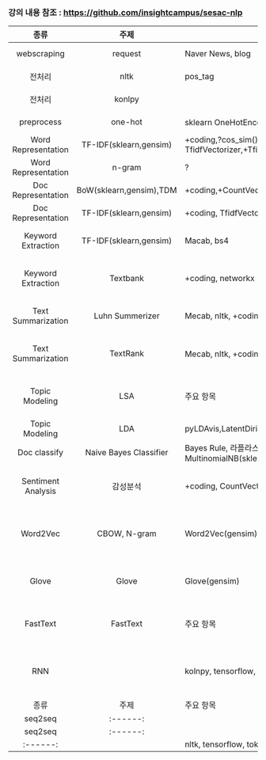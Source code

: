 ### 강의 내용 참조 : https://github.com/insightcampus/sesac-nlp

|   종류   |   주제   | 주요 항목 | 작성 |데이터| 참조 |
| :------: | :------: | --------- | ----------------- |-| :--: |
| webscraping | request | Naver News, blog | |-|[other ipynb](https://github.com/insightcampus/sesac-nlp/blob/main/ipynb/03%20%E1%84%89%E1%85%B5%E1%86%AF%E1%84%89%E1%85%B3%E1%86%B8%20-%20%20%E1%84%83%E1%85%A6%E1%84%8B%E1%85%B5%E1%84%90%E1%85%A5%20%E1%84%89%E1%85%AE%E1%84%8C%E1%85%B5%E1%86%B8%20-%20%E1%84%82%E1%85%A6%E1%84%8B%E1%85%B5%E1%84%87%E1%85%A5%20%E1%84%82%E1%85%B2%E1%84%89%E1%85%B3%2C%20%E1%84%87%E1%85%B3%E1%86%AF%E1%84%85%E1%85%A9%E1%84%80%E1%85%B3%20%E1%84%89%E1%85%AE%E1%84%8C%E1%85%B5%E1%86%B8.ipynb) |
| 전처리 | nltk | pos_tag | [ipynb english](./codes/NLTK_english.ipynb)|-| [other ipynb](https://github.com/insightcampus/sesac-nlp/blob/main/ipynb/04%20%E1%84%89%E1%85%B5%E1%86%AF%E1%84%89%E1%85%B3%E1%86%B8%20-%20%E1%84%8C%E1%85%A5%E1%86%AB%E1%84%8E%E1%85%A5%E1%84%85%E1%85%B5%20(Preprocessing).ipynb) |
| 전처리 | konlpy |  | [ipynb](./codes/NLTK_korean.ipynb), [ipynb](./codes/Natural_Language_Processing_beginner.ipynb)|| [other ipynb](https://github.com/insightcampus/sesac-nlp/blob/main/ipynb/04%20%E1%84%89%E1%85%B5%E1%86%AF%E1%84%89%E1%85%B3%E1%86%B8%20-%20%E1%84%8C%E1%85%A5%E1%86%AB%E1%84%8E%E1%85%A5%E1%84%85%E1%85%B5%20(Preprocessing).ipynb) |
| preprocess | one-hot | sklearn OneHotEncoder/LabelEncoder, 유사도 계산 |  |-| [other ipynb](https://github.com/insightcampus/sesac-nlp/blob/main/ipynb/06%20%E1%84%89%E1%85%B5%E1%86%AF%E1%84%89%E1%85%B3%E1%86%B8%20-%20%E1%84%91%E1%85%AD%E1%84%92%E1%85%A7%E1%86%AB(Representation)%20-%20%E1%84%83%E1%85%A1%E1%86%AB%E1%84%8B%E1%85%A5%E1%84%8B%E1%85%B4%20%E1%84%91%E1%85%AD%E1%84%92%E1%85%A7%E1%86%AB%20(%E1%84%8B%E1%85%AF%E1%86%AB%E1%84%92%E1%85%A1%E1%86%BA%E1%84%8B%E1%85%B5%E1%86%AB%E1%84%8F%E1%85%A9%E1%84%83%E1%85%B5%E1%86%BC%2C%20%E1%84%8B%E1%85%B2%E1%84%89%E1%85%A1%E1%84%83%E1%85%A9%E1%84%80%E1%85%A8%E1%84%89%E1%85%A1%E1%86%AB%2C%20%E1%84%83%E1%85%A1%E1%86%AB%E1%84%8B%E1%85%A5%E1%84%8B%E1%85%B5%E1%86%B7%E1%84%87%E1%85%A6%E1%84%83%E1%85%B5%E1%86%BC%20%E1%84%80%E1%85%A2%E1%84%8B%E1%85%AD).ipynb) |
| Word Representation | TF-IDF(sklearn,gensim) |+coding,?cos_sim(),+CountVectorizer,?TfidfVectorizer,+TfidfModel,linear_kernel,| [ipynb](./codes/cos_similarity.ipynb)| -|[other ipynb](https://github.com/insightcampus/sesac-nlp/blob/main/ipynb/08%20%E1%84%89%E1%85%B5%E1%86%AF%E1%84%89%E1%85%B3%E1%86%B8%20-%20%E1%84%91%E1%85%AD%E1%84%92%E1%85%A7%E1%86%AB(Representation)%20-%20%E1%84%83%E1%85%A1%E1%86%AB%E1%84%8B%E1%85%A5%E1%84%8B%E1%85%B4%20%E1%84%91%E1%85%AD%E1%84%92%E1%85%A7%E1%86%AB%20(TF-IDF%2C%20nGram).ipynb) |
| Word Representation | n-gram | ? | ? | ?|
| Doc Representation | BoW(sklearn,gensim),TDM | +coding,+CountVectorizer | ? | -|[other ipynb](https://github.com/insightcampus/sesac-nlp/blob/main/ipynb/10%20%E1%84%89%E1%85%B5%E1%86%AF%E1%84%89%E1%85%B3%E1%86%B8%20-%20%E1%84%91%E1%85%AD%E1%84%92%E1%85%A7%E1%86%AB(Representation)%20-%20%E1%84%86%E1%85%AE%E1%86%AB%E1%84%89%E1%85%A5%E1%84%8B%E1%85%B4%20%E1%84%91%E1%85%AD%E1%84%92%E1%85%A7%E1%86%AB%20(BoW%2C%20TDM).ipynb)|
| Doc Representation | TF-IDF(sklearn,gensim) |+coding, TfidfVectorizer,?cos_sim() |[ipynb](./codes/cos_similarity.ipynb) | [other ipynb](https://github.com/insightcampus/sesac-nlp/blob/main/ipynb/12%20%E1%84%89%E1%85%B5%E1%86%AF%E1%84%89%E1%85%B3%E1%86%B8%20-%20%E1%84%91%E1%85%AD%E1%84%92%E1%85%A7%E1%86%AB(Representation)%20-%20%E1%84%86%E1%85%AE%E1%86%AB%E1%84%89%E1%85%A5%20%E1%84%91%E1%85%AD%E1%84%92%E1%85%A7%E1%86%AB%20(TF-IDF).ipynb) |
| Keyword Extraction | TF-IDF(sklearn,gensim) | Macab, bs4 | [-]() |Naver News| [other pdf](https://github.com/insightcampus/sesac-nlp/blob/main/17%20%E1%84%80%E1%85%A1%E1%86%BC%E1%84%8B%E1%85%B4%20-%20%E1%84%90%E1%85%A9%E1%86%BC%E1%84%80%E1%85%A8%E1%84%80%E1%85%B5%E1%84%87%E1%85%A1%E1%86%AB%20%E1%84%8C%E1%85%A1%E1%84%8B%E1%85%A7%E1%86%AB%E1%84%8B%E1%85%A5%E1%84%8E%E1%85%A5%E1%84%85%E1%85%B5%20-%20%E1%84%8F%E1%85%B5%E1%84%8B%E1%85%AF%E1%84%83%E1%85%B3%20%E1%84%8E%E1%85%AE%E1%84%8E%E1%85%AE%E1%86%AF%20(TF-IDF).pdf),[other ipynb](https://github.com/insightcampus/sesac-nlp/blob/main/ipynb/18%20%E1%84%89%E1%85%B5%E1%86%AF%E1%84%89%E1%85%B3%E1%86%B8%20-%20%E1%84%90%E1%85%A9%E1%86%BC%E1%84%80%E1%85%A8%E1%84%80%E1%85%B5%E1%84%87%E1%85%A1%E1%86%AB%20%E1%84%8C%E1%85%A1%E1%84%8B%E1%85%A7%E1%86%AB%E1%84%8B%E1%85%A5%E1%84%8E%E1%85%A5%E1%84%85%E1%85%B5%20-%20%E1%84%8F%E1%85%B5%E1%84%8B%E1%85%AF%E1%84%83%E1%85%B3%20%E1%84%8E%E1%85%AE%E1%84%8E%E1%85%AE%E1%86%AF%20(TF-IDF).ipynb) |
| Keyword Extraction  | Textbank | +coding, networkx | [-]() | 데이터 |[other pdf](https://github.com/insightcampus/sesac-nlp/blob/main/19%20%EA%B0%95%EC%9D%98%20-%20%ED%86%B5%EA%B3%84%EA%B8%B0%EB%B0%98%20%EC%9E%90%EC%97%B0%EC%96%B4%EC%B2%98%EB%A6%AC%20-%20%ED%82%A4%EC%9B%8C%EB%93%9C%20%EC%B6%94%EC%B6%9C%20(TextRank).pdf), [other ipynb](https://github.com/insightcampus/sesac-nlp/blob/main/ipynb/20%20%E1%84%89%E1%85%B5%E1%86%AF%E1%84%89%E1%85%B3%E1%86%B8%20-%20%E1%84%90%E1%85%A9%E1%86%BC%E1%84%80%E1%85%A8%E1%84%80%E1%85%B5%E1%84%87%E1%85%A1%E1%86%AB%20%E1%84%8C%E1%85%A1%E1%84%8B%E1%85%A7%E1%86%AB%E1%84%8B%E1%85%A5%E1%84%8E%E1%85%A5%E1%84%85%E1%85%B5%20-%20%E1%84%8F%E1%85%B5%E1%84%8B%E1%85%AF%E1%84%83%E1%85%B3%20%E1%84%8E%E1%85%AE%E1%84%8E%E1%85%AE%E1%86%AF%20(TextRank).ipynb) |
| Text Summarization | Luhn Summerizer | Mecab, nltk, +coding | [-]() | 데이터 |[other pdf](https://github.com/insightcampus/sesac-nlp/blob/main/21%20%EA%B0%95%EC%9D%98%20-%20%ED%86%B5%EA%B3%84%EA%B8%B0%EB%B0%98%20%EC%9E%90%EC%97%B0%EC%96%B4%EC%B2%98%EB%A6%AC%20-%20%EB%AC%B8%EC%84%9C%20%EC%9A%94%EC%95%BD%20(Luhn%20Summerizer).pdf),[other ipynb](https://github.com/insightcampus/sesac-nlp/blob/main/ipynb/22%20%E1%84%89%E1%85%B5%E1%86%AF%E1%84%89%E1%85%B3%E1%86%B8%20-%20%E1%84%90%E1%85%A9%E1%86%BC%E1%84%80%E1%85%A8%E1%84%80%E1%85%B5%E1%84%87%E1%85%A1%E1%86%AB%20%E1%84%8C%E1%85%A1%E1%84%8B%E1%85%A7%E1%86%AB%E1%84%8B%E1%85%A5%E1%84%8E%E1%85%A5%E1%84%85%E1%85%B5%20-%20%E1%84%86%E1%85%AE%E1%86%AB%E1%84%89%E1%85%A5%20%E1%84%8B%E1%85%AD%E1%84%8B%E1%85%A3%E1%86%A8%20(Luhn%20Summerizer).ipynb)|
| Text Summarization | TextRank | Mecab, nltk, +coding(자카드유사도) | [-]() | 데이터 |[other pdf](https://github.com/insightcampus/sesac-nlp/blob/main/23%20%EA%B0%95%EC%9D%98%20-%20%ED%86%B5%EA%B3%84%EA%B8%B0%EB%B0%98%20%EC%9E%90%EC%97%B0%EC%96%B4%EC%B2%98%EB%A6%AC%20-%20%EB%AC%B8%EC%84%9C%20%EC%9A%94%EC%95%BD%20(TextRank).pdf), [other ipynb](https://github.com/insightcampus/sesac-nlp/blob/main/ipynb/24%20%E1%84%89%E1%85%B5%E1%86%AF%E1%84%89%E1%85%B3%E1%86%B8%20-%20%E1%84%90%E1%85%A9%E1%86%BC%E1%84%80%E1%85%A8%E1%84%80%E1%85%B5%E1%84%87%E1%85%A1%E1%86%AB%20%E1%84%8C%E1%85%A1%E1%84%8B%E1%85%A7%E1%86%AB%E1%84%8B%E1%85%A5%E1%84%8E%E1%85%A5%E1%84%85%E1%85%B5%20-%20%E1%84%86%E1%85%AE%E1%86%AB%E1%84%89%E1%85%A5%20%E1%84%8B%E1%85%AD%E1%84%8B%E1%85%A3%E1%86%A8%20(TextRank).ipynb) |
| Topic Modeling | LSA | 주요 항목 | [-]() | 데이터 |[other pdf](https://github.com/insightcampus/sesac-nlp/blob/main/25%20%EA%B0%95%EC%9D%98%20-%20%ED%86%B5%EA%B3%84%EA%B8%B0%EB%B0%98%20%EC%9E%90%EC%97%B0%EC%96%B4%EC%B2%98%EB%A6%AC%20-%20%ED%86%A0%ED%94%BD%EB%AA%A8%EB%8D%B8%EB%A7%81%20(LSA).pdf), [other ipynb](https://github.com/insightcampus/sesac-nlp/blob/main/ipynb/26%20%E1%84%89%E1%85%B5%E1%86%AF%E1%84%89%E1%85%B3%E1%86%B8%20-%20%E1%84%90%E1%85%A9%E1%86%BC%E1%84%80%E1%85%A8%E1%84%80%E1%85%B5%E1%84%87%E1%85%A1%E1%86%AB%20%E1%84%8C%E1%85%A1%E1%84%8B%E1%85%A7%E1%86%AB%E1%84%8B%E1%85%A5%E1%84%8E%E1%85%A5%E1%84%85%E1%85%B5%20-%20%E1%84%90%E1%85%A9%E1%84%91%E1%85%B5%E1%86%A8%E1%84%86%E1%85%A9%E1%84%83%E1%85%A6%E1%86%AF%E1%84%85%E1%85%B5%E1%86%BC%20(LSA).ipynb) |
| Topic Modeling | LDA | pyLDAvis,LatentDirichletAllocation(sklearn),LdaModel(gensim)  | [ipynb part](./codes/TM_totalcode_1124.ipynb) | fetch_20newsgroups(sklearn) |[other ipynb](https://github.com/insightcampus/sesac-nlp/blob/main/ipynb/28%20%E1%84%89%E1%85%B5%E1%86%AF%E1%84%89%E1%85%B3%E1%86%B8%20-%20%E1%84%90%E1%85%A9%E1%86%BC%E1%84%80%E1%85%A8%E1%84%80%E1%85%B5%E1%84%87%E1%85%A1%E1%86%AB%20%E1%84%8C%E1%85%A1%E1%84%8B%E1%85%A7%E1%86%AB%E1%84%8B%E1%85%A5%E1%84%8E%E1%85%A5%E1%84%85%E1%85%B5%20-%20%E1%84%90%E1%85%A9%E1%84%91%E1%85%B5%E1%86%A8%E1%84%86%E1%85%A9%E1%84%83%E1%85%A6%E1%86%AF%E1%84%85%E1%85%B5%E1%86%BC%20(LDA).ipynb) |
| Doc classify | Naive Bayes Classifier | Bayes Rule, 라플라스 스므딩, +coding, defaultdict, Pipeline, MultinomialNB(sklearn),TfidfTransformer| [-]() | custom, fetch_20newsgroups |[other ipynb](https://github.com/insightcampus/sesac-nlp/blob/main/ipynb/30%20%E1%84%89%E1%85%B5%E1%86%AF%E1%84%89%E1%85%B3%E1%86%B8%20-%20%E1%84%90%E1%85%A9%E1%86%BC%E1%84%80%E1%85%A8%E1%84%80%E1%85%B5%E1%84%87%E1%85%A1%E1%86%AB%20%E1%84%8C%E1%85%A1%E1%84%8B%E1%85%A7%E1%86%AB%E1%84%8B%E1%85%A5%E1%84%8E%E1%85%A5%E1%84%85%E1%85%B5%20-%20%E1%84%86%E1%85%AE%E1%86%AB%E1%84%89%E1%85%A5%E1%84%87%E1%85%AE%E1%86%AB%E1%84%85%E1%85%B2%20(NBC).ipynb) |
| Sentiment Analysis | 감성분석 | +coding, CountVectorizer, MultinomialNB, train_test_split | [ipynb](./codes/10_Sentiment_AnalysisWithMeCab.ipynb) | custom,KnuSentiLex, 네이버감성분류 |[other pdf](https://github.com/insightcampus/sesac-nlp/blob/main/31%20%EA%B0%95%EC%9D%98%20-%20%ED%86%B5%EA%B3%84%EA%B8%B0%EB%B0%98%20%EC%9E%90%EC%97%B0%EC%96%B4%EC%B2%98%EB%A6%AC%20-%20%EA%B0%90%EC%84%B1%EB%B6%84%EC%84%9D.pdf), [other ipynb](https://github.com/insightcampus/sesac-nlp/blob/main/ipynb/31%20%E1%84%89%E1%85%B5%E1%86%AF%E1%84%89%E1%85%B3%E1%86%B8%20-%20%E1%84%90%E1%85%A9%E1%86%BC%E1%84%80%E1%85%A8%E1%84%80%E1%85%B5%E1%84%87%E1%85%A1%E1%86%AB%20%E1%84%8C%E1%85%A1%E1%84%8B%E1%85%A7%E1%86%AB%E1%84%8B%E1%85%A5%E1%84%8E%E1%85%A5%E1%84%85%E1%85%B5%20-%20%E1%84%80%E1%85%A1%E1%86%B7%E1%84%89%E1%85%A5%E1%86%BC%E1%84%87%E1%85%AE%E1%86%AB%E1%84%89%E1%85%A5%E1%86%A8.ipynb) |
| Word2Vec | CBOW, N-gram | Word2Vec(gensim) | [-]() | word_embedding_culture,  |[other pdf 1](https://github.com/insightcampus/sesac-nlp/blob/main/32%20%EA%B0%95%EC%9D%98%20-%20%EC%9E%84%EB%B2%A0%EB%94%A9%20(Embedding)%20-%20Word2Vec.pdf), [other pdf 2](https://github.com/insightcampus/sesac-nlp/blob/main/33%20%EA%B0%95%EC%9D%98%20-%20%EC%9E%84%EB%B2%A0%EB%94%A9%20(Embedding)%20-%20Word2Vec%20%EC%A7%81%EC%A0%91%EA%B5%AC%ED%98%84.pdf), [other ipynb](https://github.com/insightcampus/sesac-nlp/blob/main/ipynb/32%20%EC%8B%A4%EC%8A%B5%20-%20%EC%9E%84%EB%B2%A0%EB%94%A9%20(Embedding)%20-%20Word2Vec.ipynb) |
| Glove | Glove | Glove(gensim) | [-]() | word_embedding_it.csv, word_embedding_culture.csv |[other pdf](https://github.com/insightcampus/sesac-nlp/blob/main/34%20%EA%B0%95%EC%9D%98%20-%20%EC%9E%84%EB%B2%A0%EB%94%A9%20(Embedding)%20-%20GloVe.pdf), [other ipynb](https://github.com/insightcampus/sesac-nlp/blob/main/ipynb/34%20%E1%84%89%E1%85%B5%E1%86%AF%E1%84%89%E1%85%B3%E1%86%B8%20-%20%E1%84%8B%E1%85%B5%E1%86%B7%E1%84%87%E1%85%A6%E1%84%83%E1%85%B5%E1%86%BC%20(Embedding)%20-%20GloVe%20%E1%84%89%E1%85%B5%E1%86%AF%E1%84%89%E1%85%B3%E1%86%B8.ipynb) |
| FastText | FastText | 주요 항목 | [-]() | word_embedding_it.csv, word_embedding_culture.csv  |[other pdf](), [other ipynb]() |
| RNN | |kolnpy, tensorflow, LSTM, Bidirectional()| [ipynb](./codes/NaverSentimentAnalysis_LSTM.ipynb), [ipynb loadmodel](./codes/NaverSentimentAnalysis_loadmodel_LSTM.ipynb), [imdb GRU](./codes/imdb_embedding.ipynb),... |Naver 영화 댓글 감성분석, IMDB |[other pdf](), [other ipynb]() |
| 종류 | 주제 | 주요 항목 | [-]() | 데이터 |[-]() |
| seq2seq | :------: |  | [ipynb](./codes/seq2seq.ipynb) | -|:--: |
| seq2seq | :------: |  | [ipynb](./codes/seq2seq_preprocess.ipynb) | -|:--: |
| :------: |  | nltk, tensorflow, tokenizer | [ipynb](./codes/NLTK.ipynb) | -|:--: |

